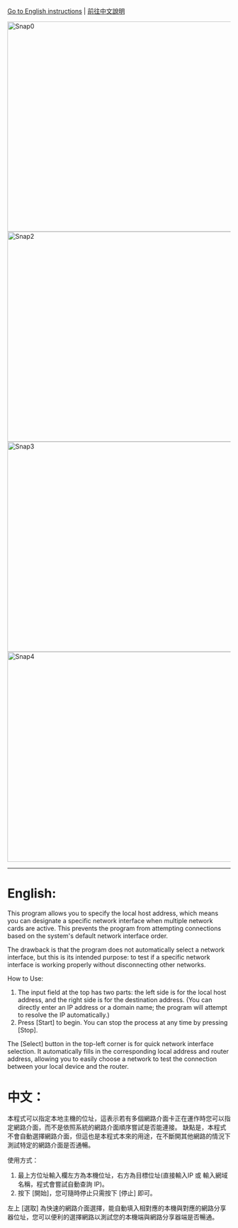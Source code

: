 [Go to English instructions](#English) | [前往中文說明](#中文)

<img width="699" height="473" alt="Snap0" src="https://github.com/user-attachments/assets/20e2abe9-f604-459a-a7d5-d4044585bde7" />
<img width="699" height="473" alt="Snap2" src="https://github.com/user-attachments/assets/a737e5ea-3f5b-4fe1-9eca-e51d33a02f5a" />
<img width="699" height="473" alt="Snap3" src="https://github.com/user-attachments/assets/b6cf7206-aa52-401e-a7dd-e07187b0860d" />
<img width="699" height="473" alt="Snap4" src="https://github.com/user-attachments/assets/e5f87d6d-de6f-46d9-aa99-9687cf79d764" />

------

# English:
This program allows you to specify the local host address, which means you can designate a specific network interface when multiple network cards are active.
This prevents the program from attempting connections based on the system's default network interface order.

The drawback is that the program does not automatically select a network interface, but this is its intended purpose: to test if a specific network interface is working properly without disconnecting other networks.

How to Use:
1. The input field at the top has two parts: the left side is for the local host address, and the right side is for the destination address.
   (You can directly enter an IP address or a domain name; the program will attempt to resolve the IP automatically.)
2. Press [Start] to begin. You can stop the process at any time by pressing [Stop].

The [Select] button in the top-left corner is for quick network interface selection. 
It automatically fills in the corresponding local address and router address, allowing you to easily choose a network to test the connection between your local device and the router.


# 中文：
本程式可以指定本地主機的位址，這表示若有多個網路介面卡正在運作時您可以指定網路介面，而不是依照系統的網路介面順序嘗試是否能連接。
缺點是，本程式不會自動選擇網路介面，但這也是本程式本來的用途，在不斷開其他網路的情況下測試特定的網路介面是否通暢。

使用方式：
1. 最上方位址輸入欄左方為本機位址，右方為目標位址(直接輸入IP 或 輸入網域名稱，程式會嘗試自動查詢 IP)。
2. 按下 [開始]，您可隨時停止只需按下 [停止] 即可。

左上 [選取] 為快速的網路介面選擇，能自動填入相對應的本機與對應的網路分享器位址，您可以便利的選擇網路以測試您的本機端與網路分享器端是否暢通。

